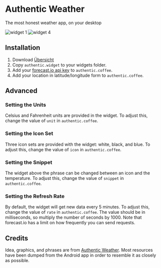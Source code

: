# Authentic Weather
The most honest weather app, on your desktop

![widget 1](http://puu.sh/gd602/667b2a8758.png)
![widget 4](http://puu.sh/gd63H/50ef4e972b.png)

## Installation
1. Download [Übersicht](http://tracesof.net/uebersicht/)
2. Copy `authentic.widget` to your widgets folder.
3. Add your [forecast.io api key](https://developer.forecast.io) to `authentic.coffee`.
4. Add your location in latitude/longitude form to `authentic.coffee`.

## Advanced

### Setting the Units
Celsius and Fahrenheit units are provided in the widget. To adjust this, change the value of `unit` in `authentic.coffee`.

### Setting the Icon Set
Three icon sets are provided with the widget: white, black, and blue. To adjust this, change the value of `icon` in `authentic.coffee`.

### Setting the Snippet
The widget above the phrase can be changed between an icon and the temperature. To adjust this, change the value of `snippet` in `authentic.coffee`.

### Setting the Refresh Rate
By default, the widget will get new data every 5 minutes. To adjust this, change the value of `rate` in `authentic.coffee`. The value should be in milliseconds, so multiply the number of seconds by 1000. Note that forecast.io has a limit on how frequently you can send requests.

## Credits
Idea, graphics, and phrases are from [Authentic Weather](https://authenticweather.com). Most resources have been dumped from the Android app in order to resemble it as closely as possible.
